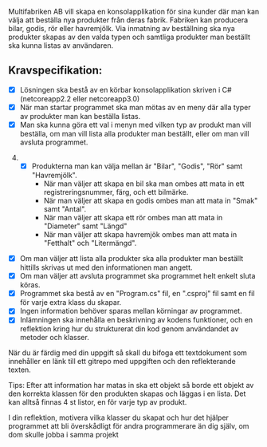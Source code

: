 Multifabriken AB vill skapa en konsolapplikation för sina kunder där man kan välja att beställa nya produkter från deras fabrik. Fabriken kan producera bilar, godis, rör eller havremjölk. Via inmatning av beställning ska nya produkter skapas av den valda typen och samtliga produkter man beställt ska kunna listas av användaren.

## Kravspecifikation:

- [x] Lösningen ska bestå av en körbar konsolapplikation skriven i C# (netcoreapp2.2 eller netcoreapp3.0)
- [x] När man startar programmet ska man mötas av en meny där alla typer av produkter man kan beställa listas.
- [x] Man ska kunna göra ett val i menyn med vilken typ av produkt man vill beställa, om man vill lista alla produkter man beställt, eller om man vill avsluta programmet.
4. - [x] Produkterna man kan välja mellan är "Bilar", "Godis", "Rör" samt "Havremjölk".
      - När man väljer att skapa en bil ska man ombes att mata in ett registreringsnummer, färg, och ett bilmärke.
      - När man väljer att skapa en godis ombes man att mata in "Smak" samt "Antal".
      - När man väljer att skapa ett rör ombes man att mata in "Diameter" samt "Längd"
      - När man väljer att skapa havremjök ombes man att mata in "Fetthalt" och "Litermängd".
- [x] Om man väljer att lista alla produkter ska alla produkter man beställt hittills skrivas ut med den informationen man angett.
- [x] Om man väljer att avsluta programmet ska programmet helt enkelt sluta köras.
- [x] Programmet ska bestå av en "Program.cs" fil, en ".csproj" fil samt en fil för varje extra klass du skapar.
- [x] Ingen information behöver sparas mellan körningar av programmet.
- [x] Inlämningen ska innehålla en beskrivning av kodens funktioner, och en reflektion kring hur du strukturerat din kod genom användandet av metoder och klasser.

När du är färdig med din uppgift så skall du bifoga ett textdokument som innehåller en länk till ett gitrepo med uppgiften och den reflekterande texten.

Tips:
Efter att information har matas in ska ett objekt så borde ett objekt av den korrekta klassen för den produkten skapas och läggas i en lista. Det kan alltså finnas 4 st listor, en för varje typ av produkt.

I din reflektion, motivera vilka klasser du skapat och hur det hjälper programmet att bli överskådligt för andra programmerare än dig själv, om dom skulle jobba i samma projekt
